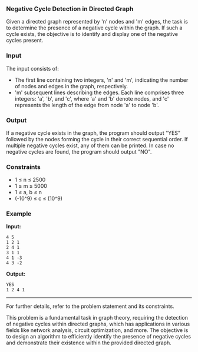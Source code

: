 ### Negative Cycle Detection in Directed Graph

Given a directed graph represented by 'n' nodes and 'm' edges, the task is to determine the presence of a negative cycle within the graph. If such a cycle exists, the objective is to identify and display one of the negative cycles present.

### Input

The input consists of:
- The first line containing two integers, 'n' and 'm', indicating the number of nodes and edges in the graph, respectively.
- 'm' subsequent lines describing the edges. Each line comprises three integers: 'a', 'b', and 'c', where 'a' and 'b' denote nodes, and 'c' represents the length of the edge from node 'a' to node 'b'.

### Output

If a negative cycle exists in the graph, the program should output "YES" followed by the nodes forming the cycle in their correct sequential order. If multiple negative cycles exist, any of them can be printed. In case no negative cycles are found, the program should output "NO".

### Constraints

- 1 ≤ n ≤ 2500
- 1 ≤ m ≤ 5000
- 1 ≤ a, b ≤ n
- (-10^9) ≤ c ≤ (10^9)

### Example

**Input:**
```
4 5
1 2 1
2 4 1
3 1 1
4 1 -3
4 3 -2
```

**Output:**
```
YES
1 2 4 1
```

---

For further details, refer to the problem statement and its constraints.

This problem is a fundamental task in graph theory, requiring the detection of negative cycles within directed graphs, which has applications in various fields like network analysis, circuit optimization, and more. The objective is to design an algorithm to efficiently identify the presence of negative cycles and demonstrate their existence within the provided directed graph.